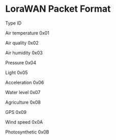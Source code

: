 # LoraWAN Packet Format 

 Type                                 ID   
 
 Air temperature                      0x01  
 
 Air quality			                       0x02
 
 Air humidity   	                    	0x03
 
 Pressure			                         	0x04
 
 Light					                           0x05
 
 Acceleration			                      0x06
 
 Water level			                       0x07
 
 Agriculture		                       	0x08
 
 GPS					                             0x09
 
 Wind speed				                       0x0A
 
 Photosynthetic		                    	0x0B
 
 
